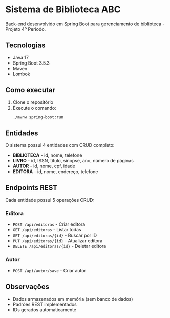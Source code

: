 # Sistema de Biblioteca ABC

Back-end desenvolvido em Spring Boot para gerenciamento de biblioteca - Projeto 4º Período.

## Tecnologias

- Java 17
- Spring Boot 3.5.3
- Maven
- Lombok

## Como executar

1. Clone o repositório
2. Execute o comando:
   ```bash
   ./mvnw spring-boot:run
   ```

## Entidades

O sistema possui 4 entidades com CRUD completo:

- **BIBLIOTECA** - id, nome, telefone
- **LIVRO** - id, ISSN, título, sinopse, ano, número de páginas
- **AUTOR** - id, nome, cpf, idade
- **EDITORA** - id, nome, endereço, telefone

## Endpoints REST

Cada entidade possui 5 operações CRUD:

### Editora
- `POST /api/editoras` - Criar editora
- `GET /api/editoras` - Listar todas
- `GET /api/editoras/{id}` - Buscar por ID
- `PUT /api/editoras/{id}` - Atualizar editora
- `DELETE /api/editoras/{id}` - Deletar editora

### Autor
- `POST /api/autor/save` - Criar autor

## Observações

- Dados armazenados em memória (sem banco de dados)
- Padrões REST implementados
- IDs gerados automaticamente